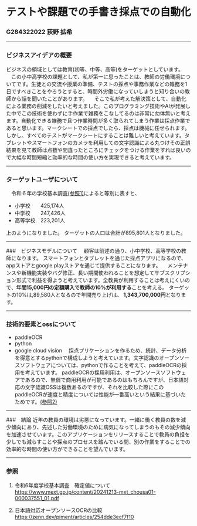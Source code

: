 # テストや課題での手書き採点での自動化
### G284322022 荻野 拡希
------
### ビジネスアイデアの概要
ビジネスの領域としては教育(初等、中等、高等)をターゲットとしています。
　この小中高学校の課題として、私が第一に思ったことは、教師の労働環境についてです。生徒との交流や授業の準備、テストの採点や事務作業などの雑務を1日ですべきことをやろうとすると、時間外労働になっていしまうと知り合いの教師から話を聞いたことがあります。
　そこで私が考えた解決策として、自動化による業務の削減をしたいと考えました。このプログラミング技術やAIが発展した中でこの技術を使わずに手作業で雑務をこなしてるのは非常に勿体無いと考えます。自動化できる雑務で且つ作業時間が多く取られてしまう作業は採点作業であると思います。マークシートでの採点でしたら、採点は機械に任せられます。しかし、すべてのテストがマークシートにすることは難しいと考えています。タブレットやスマートフォンのカメラを利用しての文字認識による丸つけその正誤結果を見て教師は点数や間違ったところにチェックをつける作業をすれば良いので大幅な時間短縮と効率的な時間の使い方を実現できると考えています。

---
### ターゲットユーザについて
　令和６年の学校基本調査[(参照1)](https://www.mext.go.jp/content/20241213-mxt_chousa01-000037551_01.pdf)によると等別に表すと、
- 小学校　　425,174人
- 中学校　　247,426人
- 高等学校　223,201人

上のようになりました。
ターゲットの人口は合計が895,801人となりました。

- - -

###　ビジネスモデルについて
　顧客は前述の通り、小中学校、高等学校の教師になります。
スマートフォンとタブレットを通じた採点アプリになるので、appストアとgoogle playストアを通じて提供することになります。
　メンテナンスや新機能実装やバグ修正、長い期間使われることを想定してサブスクリプション形式で利益を得ようと考えています。全教員が利用することは考えにくいので、**年間15,000円の定額購入で教師の10%が利用する**ことを考える。
ターゲットの10%は,89,580人となるので年間売り上げは、
**1,343,700,000円**となります。

---

### 技術的要素とossについて
- paddleOCR
- python
- google cloud vision
　採点プリケーションを作るため、統計、データ分析を得意とするpythonで構成しようと考えています。文字認識のオープンソースソフトウェアについては、pythonで作ることを考えて、paddleOCRの採用を考えています。
paddleOCRの採用利用は、オープンソースソフトウェアであるので、無償で商用利用が可能であるのはもちろんですが、日本語対応の文字認識OSSは複数あるのですが、それを比較した際にこのpaddleOCRが速度と精度については性能が一番高いという結果に基づいたためです。[(参照2)](https://zenn.dev/piment/articles/254dde3ecf7f10)

---

###　結論
近年の教員の環境は劣悪になっています。一緒に働く教員の数を減少傾向にあり、先述した労働環境のために病気になってしまうのもその減少傾向を加速させています。このアプリケーションをリリースすることで教員の負担を少しでも減らすことや採点のプロセスを踏んでいる間、別の作業をすることでの効率的な時間の使い方ができることを望んでいます。

---

### 参照
1) 令和6年度学校基本調査　確定値について
https://www.mext.go.jp/content/20241213-mxt_chousa01-000037551_01.pdf

2) 日本語対応オープンソースOCRの比較
https://zenn.dev/piment/articles/254dde3ecf7f10